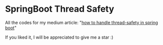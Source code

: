 
# SpringBoot Thread Safety

All the codes for my medium article: "[how to handle thread-safety in spring boot](https://medium.com/@miladro/interview-question-how-you-handle-thread-safety-in-spring-boot-f8c8d3aecbee)"

If you liked it, I will be appreciated to give me a star :)
